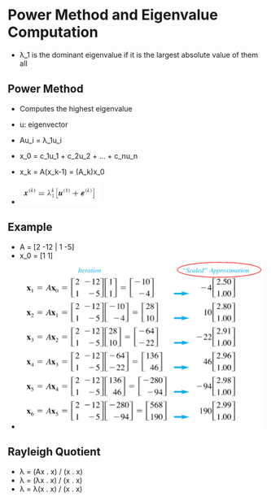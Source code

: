 # Power Method and Eigenvalue Computation

- λ_1 is the dominant eigenvalue if it is the largest absolute value of them all

## Power Method
- Computes the highest eigenvalue

- u: eigenvector
- Au_i = λ_1u_i
- x_0 = c_1u_1 + c_2u_2 + ... + c_nu_n
- x_k = A(x_k-1) = (A_k)x_0
- ![](img/power.png)

## Example
- A = [2 -12 | 1 -5]
- x_0 = [1 1]
- ![](img/example.png)

## Rayleigh Quotient
- λ = (Ax . x) / (x . x)
- λ = (λx . x) / (x . x)
- λ = λ(x . x) / (x . x)